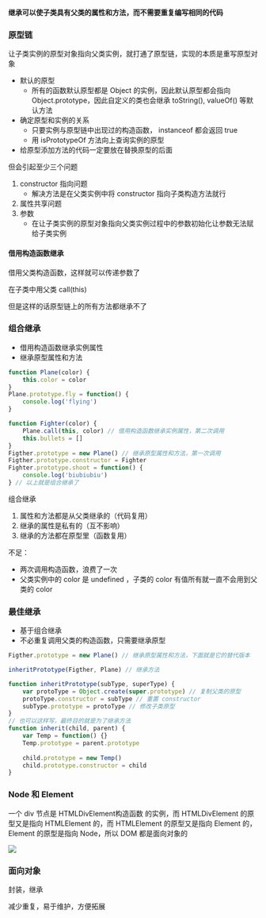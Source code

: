 **继承可以使子类具有父类的属性和方法，而不需要重复编写相同的代码**

### 原型链

让子类实例的原型对象指向父类实例，就打通了原型链，实现的本质是重写原型对象

- 默认的原型
  - 所有的函数默认原型都是 Object 的实例，因此默认原型都会指向 Object.prototype，因此自定义的类也会继承 toString(), valueOf() 等默认方法
- 确定原型和实例的关系
  - 只要实例与原型链中出现过的构造函数， instanceof 都会返回 true
  - 用 isPrototypeOf 方法向上查询实例的原型
- 给原型添加方法的代码一定要放在替换原型的后面

但会引起至少三个问题

1. constructor 指向问题
   - 解决方法是在父类实例中将 constructor 指向子类构造方法就行
2. 属性共享问题
3. 参数
   - 在让子类实例的原型对象指向父类实例过程中的参数初始化让参数无法赋给子类实例

#### 借用构造函数继承

借用父类构造函数，这样就可以传递参数了

在子类中用父类 call(this)

但是这样的话原型链上的所有方法都继承不了

### 组合继承

- 借用构造函数继承实例属性
- 继承原型属性和方法

```js
function Plane(color) {
    this.color = color
}
Plane.prototype.fly = function() {
    console.log('flying')
}

function Fighter(color) {
    Plane.call(this, color) // 借用构造函数继承实例属性，第二次调用
    this.bullets = []
}
Figther.prototype = new Plane() // 继承原型属性和方法，第一次调用
Figther.prototype.constructor = Fighter
Fighter.prototype.shoot = function() {
    console.log('biubiubiu')
} // 以上就是组合继承了
```

组合继承

1. 属性和方法都是从父类继承的（代码复用）
2. 继承的属性是私有的（互不影响）
3. 继承的方法都在原型里（函数复用）

不足：

- 两次调用构造函数，浪费了一次
- 父类实例中的 color 是 undefined ，子类的 color 有值所有就一直不会用到父类的 color

### 最佳继承

- 基于组合继承
- 不必重复调用父类的构造函数，只需要继承原型

```js
Figther.prototype = new Plane() // 继承原型属性和方法，下面就是它的替代版本

inheritPrototype(Figther, Plane) // 继承方法

function inheritPrototype(subType, superType) {
    var protoType = Object.create(super.prototype) // 复制父类的原型
    protoType.constructor = subType // 重置 constructor
    subType.prototype = protoType // 修改子类原型
}
// 也可以这样写，最终目的就是为了继承方法
function inherit(child, parent) {
    var Temp = function() {}
    Temp.prototype = parent.prototype
    
    child.prototype = new Temp()
    child.prototype.constructor = child
}

```

### Node 和 Element

一个 div 节点是 HTMLDivElement构造函数 的实例，而 HTMLDivElement 的原型又是指向 HTMLElement 的，而 HTMLElement 的原型又是指向 Element 的，Element 的原型是指向 Node，所以 DOM 都是面向对象的

![](https://ws1.sinaimg.cn/large/b7f2e8afgy1fvubqa838oj20r20i2wi6.jpg)

### 面向对象

封装，继承

减少重复，易于维护，方便拓展
